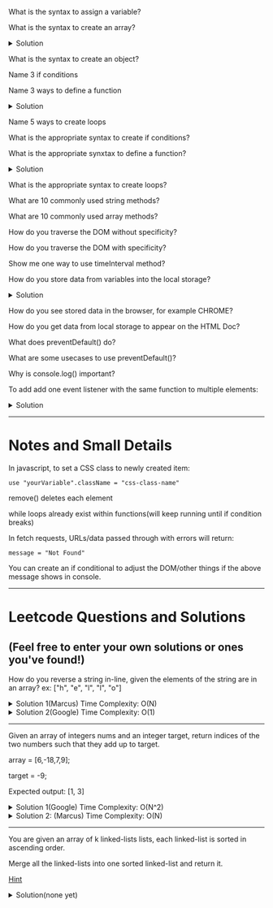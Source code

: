 What is the syntax to assign a variable?

What is the syntax to create an array?

<details>
  <summary>Solution</summary>
```
const array = [];
```
</details>

What is the syntax to create an object?

Name 3 if conditions

Name 3 ways to define a function

<details>
  
  <summary>Solution</summary>
  
  ```
  const, let, or var
  
  ```
  
</details>

Name 5 ways to create loops

What is the appropriate syntax to create if conditions?

What is the appropriate synxtax to define a function?

<details>
  
  <summary>Solution</summary>

```
function functionName() {}
//OR
var functionName = function() {}
```
  
</details>

What is the appropriate syntax to create loops?

What are 10 commonly used string methods?

What are 10 commonly used array methods?

How do you traverse the DOM without specificity?

How do you traverse the DOM with specificity?

Show me one way to use timeInterval method?

How do you store data from variables into the local storage?

<details>
  
  <summary>Solution</summary>

```
localStorage.setItem("storedItem", value);
//To retrieve:
localStorage.getItem("storedItem");
//Assign to a variable 'stored':
const stored = localStorage.getItem("storedItem");
```
</details>

How do you see stored data in the browser, for example CHROME?

How do you get data from local storage to appear on the HTML Doc?

What does preventDefault() do?

What are some usecases to use preventDefault()?

Why is console.log() important?

To add add one event listener with the same function to multiple elements:

<details>
  <summary>Solution</summary>
    
```
document.addEventListener("click"), function(event) {
    if (event.target.matches("element-class-name")) {
        *do something*
    }
 }
 ```
    
 </details>
 
- - -

# Notes and Small Details
 
In javascript, to set a CSS class to newly created item:

```
use "yourVariable".className = "css-class-name"
```

remove() deletes each element

while loops already exist within functions(will keep running until if condition breaks)

In fetch requests, URLs/data passed through with errors will return:

```
message = "Not Found"
```

You can create an if conditional to adjust the DOM/other things if the above message shows in console.

- - -

# Leetcode Questions and Solutions

## (Feel free to enter your own solutions or ones you've found!)
 
 How do you reverse a string in-line, given the elements of the string are in an array? ex: ["h", "e", "l", "l", "o"]
 
 <details>
  <summary>Solution 1(Marcus) Time Complexity: O(N)</summary>
  
  ```
  function reverseString(string) {
    //Creates an empty string for temporary use.
    var tempString = "";
    //Converts the original array to a string value 's'.
    s = string.join("");
    //For each element in the string 's', adds the last element of string 's'
    //to the first available position in 'tempString'.
    //We start with 'y = s.length' and want to reduce 'y' for the purpose of
    //iterating through each element, as the length is ever decreasing.
    //If you tried to start with 'y = 0' and increase 'y' each iteration,
    //You would not concat a certain amount of elements in the string, as the
    //value of 'y' and 's.length' approach.
    for (let y = s.length; y > 0; y--) { 
        tempString = tempString.concat(s.charAt(y - 1));
        //Removes the last item from the string 's' to not repeat letters.
        s = s.slice(0, y - 1);
    }
    //Reassign the 's' string to tempString.
    s = tempString;
    //Reassign the 'string' to 's.split("")', which creates a new array, separating
    //each element.
    string = s.split("");
}
```
</details>

 <details>
   
  <summary>Solution 2(Google) Time Complexity: O(1)</summary>
  
 
```
function reverseString(string) {
    string = string.reverse()
}
```
</details>

- - -
  
Given an array of integers nums and an integer target, return indices of the two numbers such that they add up to target.

array = [6,-18,7,9];

target = -9;

Expected output: [1, 3]

 <details>
  <summary>Solution 1(Google) Time Complexity: O(N^2)</summary>
  
  
```
var twoSum = function(nums, target) {
    for (var x = 0; x < nums.length; x ++) {
        for (var y = x+1; y < nums.length; y++) {
        if(nums[x] + nums[y] == target) {
            var sum = [x,y];
            return sum;
        }
      }
   }
};
```
</details>
  
<details>
  <summary>Solution 2: (Marcus) Time Complexity: O(N)</summary>
  
  ```
//Two sum function.
var twoSum = function(nums, target) {
    //Iterates over the length of the array.
    for (var x = 0; x < nums.length; x++) {
        //Assign a variable 'match' to the difference between the target 
        //and the 'x' index in the array.
        var match = target - nums[x];
        //Assign a variable 'index' to the 'match' variable's index value,
        //after the first 'x' index.
        //This is done to avoid assigning the index to the 'x' index
        //in the case that the target is a double of the 'x' index.
        //The value of 'index' is assigned '-1' if the 'match' value 
        //does not exist within the array. 
        var index = nums.indexOf(match, x+1);
        //Checks for an existing 'match' via 'index' check.
        if (index != -1) {
            //If a 'match' is found('index' does not equal '-1'):
            //Assign an array 'newList' to the values of the index
            // of 'x' and 'index'.
            var newList = [nums.indexOf(nums[x]), index];
            //Returns the newList containing the correct indices.
            return newList;
        }
        //The 'x' index increases if the 'x' index value itself is not
        //one of the available matching values.
    }
};

      
//Example:
numbers = [6,12,7,9];
target = 13;
twoSum(numbers, target); //Expected output: [0,2]     
```
</details>

- - -      
      
You are given an array of k linked-lists lists, each linked-list is sorted in ascending order.

Merge all the linked-lists into one sorted linked-list and return it.
      
[Hint](https://upload.wikimedia.org/wikipedia/commons/thumb/e/e6/Merge_sort_algorithm_diagram.svg/1024px-Merge_sort_algorithm_diagram.svg.png)      
      
<details>
      
<summary>Solution(none yet)</summary>
      
      
```
      
```      
      
</details>
